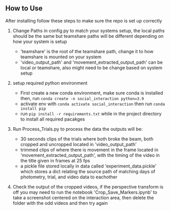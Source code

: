 ## How to Use
After installing follow these steps to make sure the repo is set up correctly
1. Change Paths in config.py to match your systems setup, the local paths should be the same but teamshare paths will be different depending on how your system is setup
    - 'teamshare' is the root of the teamshare path, change it to how teamshare is mounted on your system
    - 'video_output_path' and 'movement_extracted_output_path' can be local or teamshare, also might need to be change based on system setup
2. setup required python environment 
    - First create a new conda environment, make sure conda is installed then, run ```conda create -n social_interaction python=3.9```
    - activate env with ```conda activate social_interaction``` then run ```conda install pip```
    - run ```pip install -r requirements.txt``` while in the project directory to install all required pacakges
3. Run Process_Trials.py to process the data the outputs will be:
    - 30 seconds clips of the trials where both broke the beam, both cropped and uncropped located in 'video_output_path'
    - trimmed clips of where there is movement in the frame located in 'movement_extracted_output_path', with the timing of the video in the title given in frames at 25 fps
    - a pickle file stored locally in data called 'experiment_data.pickle' which stores a dict relating the source path of matching days of photometry, trial, and video data to eachother

4. Check the output of the cropped videos, if the perspective transform is off you may need to run the notebook 'Crop_Save_Markers.ipynb' to take a screenshot centered on the interaction area, then delete the folder with the odd videos and then try again
